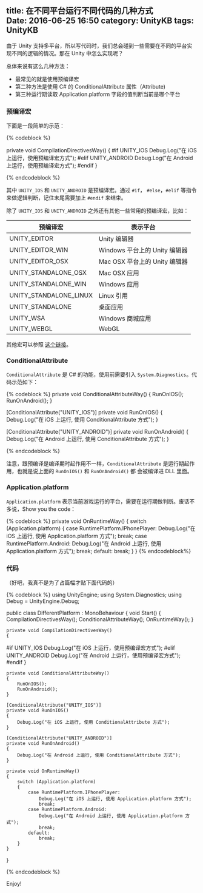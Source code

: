 title: 在不同平台运行不同代码的几种方式  
Date: 2016-06-25 16:50
category: UnityKB
tags: UnityKB
---

由于 Unity 支持多平台，所以写代码时，我们总会碰到一些需要在不同的平台实现不同的逻辑的情况。那在 Unity 中怎么实现呢？

总体来说有这么几种方法：

* 最常见的就是使用预编译宏
* 第二种方法是使用 C# 的 ConditionalAttribute 属性（Attribute)
* 第三种运行期读取 Application.platform 字段的值判断当前是哪个平台

### 预编译宏

下面是一段简单的示范：

{% codeblock %}

private void CompilationDirectivesWay()
{
#if UNITY_IOS
    Debug.Log("在 iOS 上运行，使用预编译宏方式");
#elif UNITY_ANDROID
    Debug.Log("在 Android 上运行，使用预编译宏方式");
#endif
}

{% endcodeblock %}

其中 `UNITY_IOS` 和 `UNITY_ANDROID` 是预编译宏。通过 `#if`， `#else`，`#elif` 等指令来做逻辑判断，记住末尾需要加上 `#endif` 来结束。

除了 `UNITY_IOS` 和 `UNITY_ANDROID` 之外还有其他一些常用的预编译宏，比如：

预编译宏 | 表示平台
--- | --- 
UNITY_EDITOR |  Unity 编辑器
UNITY_EDITOR_WIN | Windows 平台上的 Unity 编辑器
UNITY_EDITOR_OSX | Mac OSX 平台上的 Unity 编辑器
UNITY_STANDALONE_OSX | Mac OSX 应用
UNITY_STANDALONE_WIN | Windows 应用
UNITY_STANDALONE_LINUX | Linux 引用
UNITY_STANDALONE | 桌面应用
UNITY_WSA | Windows 商城应用
UNITY_WEBGL | WebGL

其他宏可以参照 [这个链接](http://docs.unity3d.com/Manual/PlatformDependentCompilation.html)。

### ConditionalAttribute

`ConditionalAttribute` 是 C# 的功能，使用前需要引入 `System.Diagnostics`。代码示范如下：

{% codeblock %}
private void ConditionalAttributeWay()
{
    RunOnIOS();
    RunOnAndroid();
}

[ConditionalAttribute("UNITY_IOS")]
private void RunOnIOS()
{
    Debug.Log("在 iOS 上运行, 使用 ConditionalAttribute 方式");
}

[ConditionalAttribute("UNITY_ANDROID")]
private void RunOnAndroid()
{
    Debug.Log("在 Android 上运行, 使用 ConditionalAttribute 方式");
}

{% endcodeblock %}

注意，跟预编译是编译期时起作用不一样，`ConditionalAttribute` 是运行期起作用，也就是说上面的 `RunOnIOS()` 和 `RunOnAndroid()` 都
会被编译进 DLL 里面。

### Application.platform

`Application.platform` 表示当前游戏运行的平台，需要在运行期做判断。废话不多说，Show you the code：

{% codeblock %}
private void OnRuntimeWay()
{
    switch (Application.platform)
    {
        case RuntimePlatform.IPhonePlayer:
            Debug.Log("在 iOS 上运行, 使用 Application.platform 方式");
            break;
        case RuntimePlatform.Android:
            Debug.Log("在 Android 上运行, 使用 Application.platform 方式");
            break;
        default:
            break;
    }
}
{% endcodeblock%}


### 代码

（好吧，我真不是为了占篇幅才贴下面代码的）

{% codeblock %}
using UnityEngine;
using System.Diagnostics;
using Debug = UnityEngine.Debug;

public class DifferentPlatform : MonoBehaviour
{
    void Start()
    {
        CompilationDirectivesWay();
        ConditionalAttributeWay();
		OnRuntimeWay();
    }

    private void CompilationDirectivesWay()
    {
#if UNITY_IOS
        Debug.Log("在 iOS 上运行，使用预编译宏方式");
#elif UNITY_ANDROID
		Debug.Log("在 Android 上运行，使用预编译宏方式");
#endif
    }

    private void ConditionalAttributeWay()
    {
        RunOnIOS();
        RunOnAndroid();
    }

    [ConditionalAttribute("UNITY_IOS")]
    private void RunOnIOS()
    {
        Debug.Log("在 iOS 上运行, 使用 ConditionalAttribute 方式");
    }

    [ConditionalAttribute("UNITY_ANDROID")]
    private void RunOnAndroid()
    {
        Debug.Log("在 Android 上运行, 使用 ConditionalAttribute 方式");
    }

    private void OnRuntimeWay()
    {
        switch (Application.platform)
        {
            case RuntimePlatform.IPhonePlayer:
				Debug.Log("在 iOS 上运行, 使用 Application.platform 方式");
                break;
			case RuntimePlatform.Android:
				Debug.Log("在 Android 上运行, 使用 Application.platform 方式");
				break;
            default:
                break;
        }
    }
}

{% endcodeblock %}

Enjoy!
